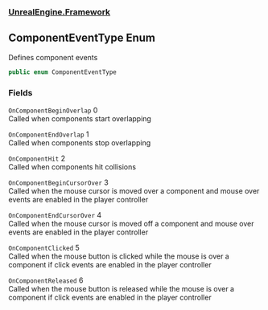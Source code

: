 ### [UnrealEngine.Framework](./UnrealEngine-Framework.md 'UnrealEngine.Framework')
## ComponentEventType Enum
Defines component events  
```csharp
public enum ComponentEventType
```
### Fields
<a name='ComponentEventType-OnComponentBeginOverlap'></a>
`OnComponentBeginOverlap` 0  
Called when components start overlapping  
  
<a name='ComponentEventType-OnComponentEndOverlap'></a>
`OnComponentEndOverlap` 1  
Called when components stop overlapping  
  
<a name='ComponentEventType-OnComponentHit'></a>
`OnComponentHit` 2  
Called when components hit collisions  
  
<a name='ComponentEventType-OnComponentBeginCursorOver'></a>
`OnComponentBeginCursorOver` 3  
Called when the mouse cursor is moved over a component and mouse over events are enabled in the player controller  
  
<a name='ComponentEventType-OnComponentEndCursorOver'></a>
`OnComponentEndCursorOver` 4  
Called when the mouse cursor is moved off a component and mouse over events are enabled in the player controller  
  
<a name='ComponentEventType-OnComponentClicked'></a>
`OnComponentClicked` 5  
Called when the mouse button is clicked while the mouse is over a component if click events are enabled in the player controller  
  
<a name='ComponentEventType-OnComponentReleased'></a>
`OnComponentReleased` 6  
Called when the mouse button is released while the mouse is over a component if click events are enabled in the player controller  
  
